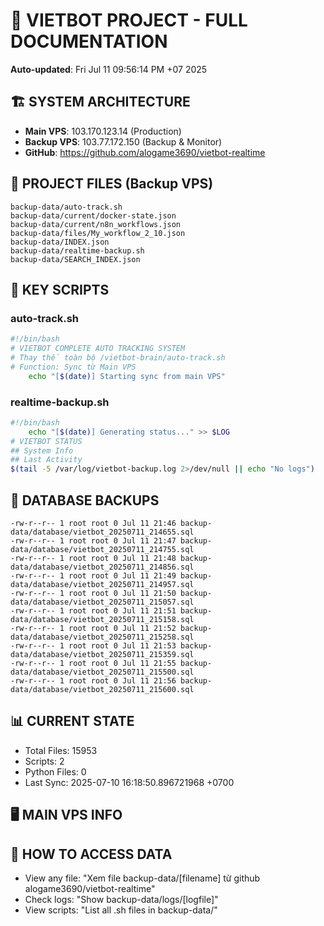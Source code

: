 # 🤖 VIETBOT PROJECT - FULL DOCUMENTATION
**Auto-updated**: Fri Jul 11 09:56:14 PM +07 2025

## 🏗️ SYSTEM ARCHITECTURE
- **Main VPS**: 103.170.123.14 (Production)
- **Backup VPS**: 103.77.172.150 (Backup & Monitor)
- **GitHub**: https://github.com/alogame3690/vietbot-realtime

## 📁 PROJECT FILES (Backup VPS)
```
backup-data/auto-track.sh
backup-data/current/docker-state.json
backup-data/current/n8n_workflows.json
backup-data/files/My_workflow_2_10.json
backup-data/INDEX.json
backup-data/realtime-backup.sh
backup-data/SEARCH_INDEX.json
```

## 🔧 KEY SCRIPTS
### auto-track.sh
```bash
#!/bin/bash
# VIETBOT COMPLETE AUTO TRACKING SYSTEM
# Thay thế toàn bộ /vietbot-brain/auto-track.sh
# Function: Sync từ Main VPS
    echo "[$(date)] Starting sync from main VPS"
```
### realtime-backup.sh
```bash
#!/bin/bash
    echo "[$(date)] Generating status..." >> $LOG
# VIETBOT STATUS
## System Info
## Last Activity
$(tail -5 /var/log/vietbot-backup.log 2>/dev/null || echo "No logs")
```

## 💾 DATABASE BACKUPS
```
-rw-r--r-- 1 root root 0 Jul 11 21:46 backup-data/database/vietbot_20250711_214655.sql
-rw-r--r-- 1 root root 0 Jul 11 21:47 backup-data/database/vietbot_20250711_214755.sql
-rw-r--r-- 1 root root 0 Jul 11 21:48 backup-data/database/vietbot_20250711_214856.sql
-rw-r--r-- 1 root root 0 Jul 11 21:49 backup-data/database/vietbot_20250711_214957.sql
-rw-r--r-- 1 root root 0 Jul 11 21:50 backup-data/database/vietbot_20250711_215057.sql
-rw-r--r-- 1 root root 0 Jul 11 21:51 backup-data/database/vietbot_20250711_215158.sql
-rw-r--r-- 1 root root 0 Jul 11 21:52 backup-data/database/vietbot_20250711_215258.sql
-rw-r--r-- 1 root root 0 Jul 11 21:53 backup-data/database/vietbot_20250711_215359.sql
-rw-r--r-- 1 root root 0 Jul 11 21:55 backup-data/database/vietbot_20250711_215500.sql
-rw-r--r-- 1 root root 0 Jul 11 21:56 backup-data/database/vietbot_20250711_215600.sql
```

## 📊 CURRENT STATE
- Total Files: 15953
- Scripts: 2
- Python Files: 0
- Last Sync: 2025-07-10 16:18:50.896721968 +0700

## 🖥️ MAIN VPS INFO


## 🚨 HOW TO ACCESS DATA
- View any file: "Xem file backup-data/[filename] từ github alogame3690/vietbot-realtime"
- Check logs: "Show backup-data/logs/[logfile]"
- View scripts: "List all .sh files in backup-data/"
